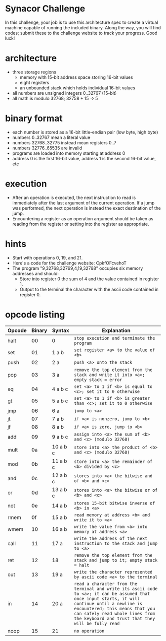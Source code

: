 Synacor Challenge
====

In this challenge, your job is to use this architecture spec to create a
virtual machine capable of running the included binary.  Along the way,
you will find codes; submit these to the challenge website to track
your progress.  Good luck!


architecture
====
- three storage regions
  - memory with 15-bit address space storing 16-bit values
  - eight registers
  - an unbounded stack which holds individual 16-bit values
- all numbers are unsigned integers 0..32767 (15-bit)
- all math is modulo 32768; 32758 + 15 => 5

binary format
====
- each number is stored as a 16-bit little-endian pair (low byte, high byte)
- numbers 0..32767 mean a literal value
- numbers 32768..32775 instead mean registers 0..7
- numbers 32776..65535 are invalid
- programs are loaded into memory starting at address 0
- address 0 is the first 16-bit value, address 1 is the second 16-bit value, etc

execution
====
- After an operation is executed, the next instruction to read is immediately after the last argument of the current operation.  If a jump was performed, the next operation is instead the exact destination of the jump.
- Encountering a register as an operation argument should be taken as reading from the register or setting into the register as appropriate.

hints
====
- Start with operations 0, 19, and 21.
- Here's a code for the challenge website: CpkfOFcvehoT
- The program "9,32768,32769,4,19,32768" occupies six memory addresses and should:
  - Store into register 0 the sum of 4 and the value contained in register 1.
  - Output to the terminal the character with the ascii code contained in register 0.

opcode listing
====

Opcode | Binary | Syntax | Explanation
---- | ---- | ---- | ----
halt | 00 | 0 | `stop execution and terminate the program`
set | 01 | 1 a b | `set register <a> to the value of <b>`
push | 02 | 2 a | `push <a> onto the stack`
pop | 03 | 3 a | `remove the top element from the stack and write it into <a>; empty stack = error`
eq | 04 | 4 a b c | `set <a> to 1 if <b> is equal to <c>; set it to 0 otherwise`
gt | 05 | 5 a b c | `set <a> to 1 if <b> is greater than <c>; set it to 0 otherwise`
jmp | 06 | 6 a | `jump to <a>`
jt | 07 | 7 a b | `if <a> is nonzero, jump to <b>`
jf | 08 | 8 a b | `if <a> is zero, jump to <b>`
add | 09 | 9 a b c | `assign into <a> the sum of <b> and <c> (modulo 32768)`
mult | 0a | 10 a b c | `store into <a> the product of <b> and <c> (modulo 32768)`
mod | 0b | 11 a b c | `store into <a> the remainder of <b> divided by <c>`
and | 0c | 12 a b c | `stores into <a> the bitwise and of <b> and <c>`
or | 0d | 13 a b c | `stores into <a> the bitwise or of <b> and <c>`
not | 0e | 14 a b | `stores 15-bit bitwise inverse of <b> in <a>`
rmem | 0f | 15 a b | `read memory at address <b> and write it to <a>`
wmem | 10 | 16 a b | `write the value from <b> into memory at address <a>`
call | 11 | 17 a | `write the address of the next instruction to the stack and jump to <a>`
ret | 12 | 18 | `remove the top element from the stack and jump to it; empty stack = halt`
out | 13 | 19 a | `write the character represented by ascii code <a> to the terminal`
in | 14 | 20 a | `read a character from the terminal and write its ascii code to <a>; it can be assumed that once input starts, it will continue until a newline is encountered; this means that you can safely read whole lines from the keyboard and trust that they will be fully read`
noop | 15 | 21 | `no operation`
